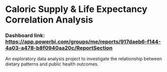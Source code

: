 # Caloric Supply & Life Expectancy Correlation Analysis

### Dashboard link: https://app.powerbi.com/groups/me/reports/917daeb6-f144-4a03-a478-b8f0940aa20c/ReportSection

An exploratory data analysis project to investigate the relationship between dietary patterns and public health outcomes.
